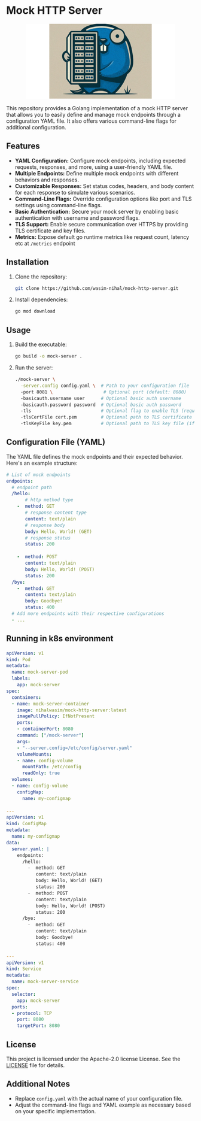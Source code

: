 # Mock HTTP Server
<div style="text-align:center;">
  <img src="img/gopher.png" width="400" alt="mock-http-server">
</div>

This repository provides a Golang implementation of a mock HTTP server that allows you to easily define and manage mock endpoints through a configuration YAML file. It also offers various command-line flags for additional configuration.

## Features

- **YAML Configuration:** Configure mock endpoints, including expected requests, responses, and more, using a user-friendly YAML file.
- **Multiple Endpoints:** Define multiple mock endpoints with different behaviors and responses.
- **Customizable Responses:** Set status codes, headers, and body content for each response to simulate various scenarios.
- **Command-Line Flags:** Override configuration options like port and TLS settings using command-line flags.
- **Basic Authentication:** Secure your mock server by enabling basic authentication with username and password flags.
- **TLS Support:** Enable secure communication over HTTPS by providing TLS certificate and key files.
- **Metrics:** Expose default go runtime metrics like request count, latency etc at `/metrics` endpoint

## Installation

1. Clone the repository:

    ```bash
    git clone https://github.com/wasim-nihal/mock-http-server.git
    ```


2. Install dependencies:

    ```bash
    go mod download
    ```


## Usage

1. Build the executable:

    ```bash
    go build -o mock-server .
    ```


2. Run the server:

    ```bash
    ./mock-server \
      -server.config config.yaml \  # Path to your configuration file
      -port 8081 \                   # Optional port (default: 8080)
      -basicauth.username user      # Optional basic auth username
      -basicauth.password password  # Optional basic auth password
      -tls                          # Optional flag to enable TLS (requires certificate and key)
      -tlsCertFile cert.pem         # Optional path to TLS certificate file (if -tls is set)
      -tlsKeyFile key.pem           # Optional path to TLS key file (if -tls is set)
    ```


## Configuration File (YAML)

The YAML file defines the mock endpoints and their expected behavior. Here's an example structure:

```yaml
# List of mock endpoints
endpoints:
  # endpoint path
  /hello:
       # http method type
    -  method: GET
       # response content type
       content: text/plain
       # response body
       body: Hello, World! (GET)
       # response status
       status: 200

    -  method: POST
       content: text/plain
       body: Hello, World! (POST)
       status: 200
  /bye:
    -  method: GET
       content: text/plain
       body: Goodbye!
       status: 400
  # Add more endpoints with their respective configurations
  - ...
```

## Running in k8s environment
```yaml
apiVersion: v1
kind: Pod
metadata:
  name: mock-server-pod
  labels:
    app: mock-server
spec:
  containers:
  - name: mock-server-container
    image: nihalwasim/mock-http-server:latest
    imagePullPolicy: IfNotPresent
    ports:
    - containerPort: 8080
    command: ["/mock-server"]
    args:
    - "--server.config=/etc/config/server.yaml"
    volumeMounts:
    - name: config-volume
      mountPath: /etc/config
      readOnly: true
  volumes:
  - name: config-volume
    configMap:
      name: my-configmap

---
apiVersion: v1
kind: ConfigMap
metadata:
  name: my-configmap
data:
  server.yaml: |
    endpoints:
      /hello:
        -  method: GET
           content: text/plain
           body: Hello, World! (GET)
           status: 200
        -  method: POST
           content: text/plain
           body: Hello, World! (POST)
           status: 200
      /bye:
        -  method: GET
           content: text/plain
           body: Goodbye!
           status: 400

---
apiVersion: v1
kind: Service
metadata:
  name: mock-server-service
spec:
  selector:
    app: mock-server
  ports:
  - protocol: TCP
    port: 8080
    targetPort: 8080
```

## License
This project is licensed under the Apache-2.0 license License. See the [LICENSE](https://github.com/wasim-nihal/mock-http-server/blob/master/LICENSE) file for details.

## Additional Notes
- Replace `config.yaml` with the actual name of your configuration file.
- Adjust the command-line flags and YAML example as necessary based on your specific implementation.
